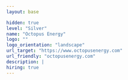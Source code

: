 ```yaml
---
layout: base

hidden: true
level: "Silver"
name: "Octopus Energy"
logo: ""
logo_orientation: "landscape"
url_target: "https://www.octopusenergy.com"
url_friendly: "octopusenergy.com"
description: |
hiring: true
---
```


